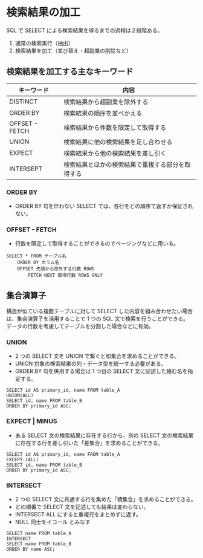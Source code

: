 # 検索結果の加工

SQL で SELECT による検索結果を得るまでの過程は２段階ある。

1. 通常の検索実行（抽出）
2. 検索結果を加工（並び替え・超副業の削除など）

## 検索結果を加工する主なキーワード

| キーワード     | 内容                                             |
| -------------- | ------------------------------------------------ |
| DISTINCT       | 検索結果から超副業を除外する                     |
| ORDER BY       | 検索結果の順序を並べかえる                       |
| OFFSET - FETCH | 検索結果から件数を限定して取得する               |
| UNION          | 検索結果に他の検索結果を足し合わせる             |
| EXPECT         | 検索結果から他の検索結果を差し引く               |
| INTERSEPT      | 検索結果とほかの検索結果で重複する部分を取得する |

### ORDER BY

- ORDER BY 句を伴わない SELECT では、各行をどの順序で返すか保証されない。

### OFFSET - FETCH

- 行数を限定して取得することができるのでページングなどに用いる。

```
SELECT * FROM テーブル名
    ORDER BY カラム名
    OFFSET 先頭から除外する行数 ROWS
        FETCH NEXT 取得行数 ROWS ONLY
```

## 集合演算子

構造が似ている複数テーブルに対して SELECT した内容を組み合わせたい場合は、集合演算子を活用することで 1 つの SQL 文で検索を行うことができる。  
データの行数を考慮してテーブルを分割した場合などに有効。

### UNION

- 2 つの SELECT 文を UNION で繋ぐと和集合を求めることができる。
- UNION 対象の検索結果の列・データ型を統一する必要がある。
- ORDER BY 句を併用する場合は 1 つ目の SELECT 文に記述した絡む名を指定する。

```
SELECT id AS primary_id, name FROM table_A
UNION(ALL)
SELECT id, name FROM table_B
ORDER BY primary_id ASC;
```

### EXPECT | MINUS

- ある SELECT 文の検索結果に存在する行から、別の SELECT 文の検索結果に存在する行を差し引いた「差集合」を求めることができる。

```
SELECT id AS primary_id, name FROM table_A
EXCEPT (ALL)
SELECT id, name FROM table_B
ORDER BY primary_id ASC;
```

### INTERSECT

- 2 つの SELECT 文に共通する行を集めた「積集合」を求めることができる。
- どの順番で SELECT 文を記述しても結果は変わらない。
- INTERSECT ALL にすると重複行をまとめずに返す。
- NULL 同士をイコール とみなす

```
SELECT name FROM table_A
INTERSECT
SELECT name FROM table_B
ORDER BY name ASC;
```
